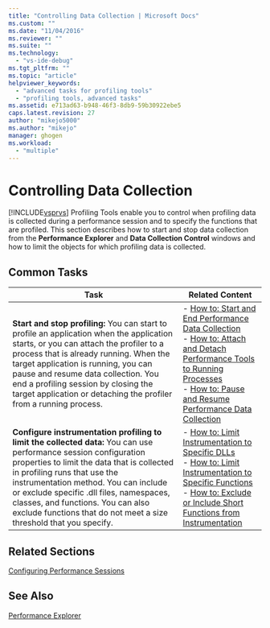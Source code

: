 ```yaml
---
title: "Controlling Data Collection | Microsoft Docs"
ms.custom: ""
ms.date: "11/04/2016"
ms.reviewer: ""
ms.suite: ""
ms.technology: 
  - "vs-ide-debug"
ms.tgt_pltfrm: ""
ms.topic: "article"
helpviewer_keywords: 
  - "advanced tasks for profiling tools"
  - "profiling tools, advanced tasks"
ms.assetid: e713ad63-b948-46f3-8db9-59b30922ebe5
caps.latest.revision: 27
author: "mikejo5000"
ms.author: "mikejo"
manager: ghogen
ms.workload: 
  - "multiple"
---
```

# Controlling Data Collection
[!INCLUDE[vsprvs](../code-quality/includes/vsprvs_md.md)] Profiling Tools enable you to control when profiling data is collected during a performance session and to specify the functions that are profiled. This section describes how to start and stop data collection from the **Performance Explorer** and **Data Collection Control** windows and how to limit the objects for which profiling data is collected.  
  
## Common Tasks  
  
|Task|Related Content|  
|----------|---------------------|  
|**Start and stop profiling:** You can start to profile an application when the application starts, or you can attach the profiler to a process that is already running. When the target application is running, you can pause and resume data collection. You end a profiling session by closing the target application or detaching the profiler from a running process.|-   [How to: Start and End Performance Data Collection](../profiling/how-to-start-and-end-performance-data-collection.md)<br />-   [How to: Attach and Detach Performance Tools to Running Processes](../profiling/how-to-attach-and-detach-performance-tools-to-running-processes.md)<br />-   [How to: Pause and Resume Performance Data Collection](../profiling/how-to-pause-and-resume-performance-data-collection.md)|  
|**Configure instrumentation profiling to limit the collected data:** You can use performance session configuration properties to limit the data that is collected in profiling runs that use the instrumentation method. You can include or exclude specific .dll files, namespaces, classes, and functions. You can also exclude functions that do not meet a size threshold that you specify.|-   [How to: Limit Instrumentation to Specific DLLs](../profiling/how-to-limit-instrumentation-to-specific-dlls.md)<br />-   [How to: Limit Instrumentation to Specific Functions](../profiling/how-to-limit-instrumentation-to-specific-functions.md)<br />-   [How to: Exclude or Include Short Functions from Instrumentation](../profiling/how-to-exclude-or-include-short-functions-from-instrumentation.md)|  
  
## Related Sections  
 [Configuring Performance Sessions](../profiling/configuring-performance-sessions.md)  
  
## See Also  
 [Performance Explorer](../profiling/performance-explorer.md)